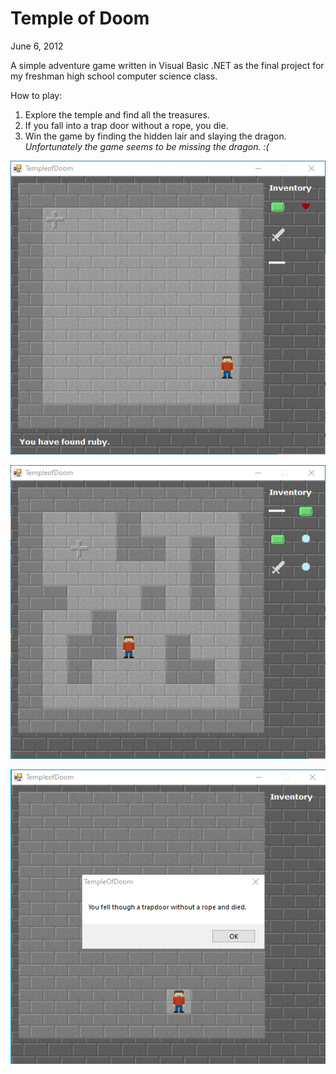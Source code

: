 # Temple of Doom

June 6, 2012

A simple adventure game written in Visual Basic .NET as the final project for my freshman high school computer science class.

How to play:

1. Explore the temple and find all the treasures.
2. If you fall into a trap door without a rope, you die.
3. Win the game by finding the hidden lair and slaying the dragon. *Unfortunately the game seems to be missing the dragon. :(*

![Screenshot 1](screenshot-1.png)

![Screenshot 2](screenshot-2.png)

![Screenshot 3](screenshot-3.png)
